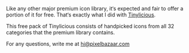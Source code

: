 Like any other major premium icon library, it‘s expected and fair to offer a portion of it for free. That‘s exactly what I did with [Tinylicious]([url](https://www.pixelbazaar.com/goodie/tinylicious-icons)).

This free pack of Tinylicious consists of handpicked icons from all 32 categories that the premium library contains.

For any questions, write me at hi@pixelbazaar.com
